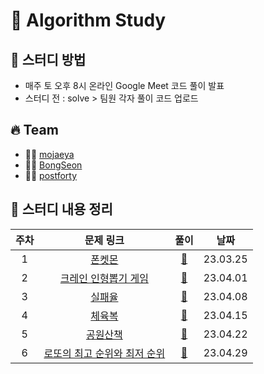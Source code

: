 # 🔆 Algorithm Study

## 📁 스터디 방법

- 매주 토 오후 8시 온라인 Google Meet 코드 풀이 발표
- 스터디 전 : solve > 팀원 각자 풀이 코드 업로드

## 🔥 Team

- 👨‍💻 [mojaeya](https://github.com/mojaeya)
- 👨‍💻 [BongSeon](https://github.com/BongSeon)
- 👨‍💻 [postforty](https://github.com/postforty)

## 📌 스터디 내용 정리

|주차|문제 링크|풀이|날짜|
|:---:|:---:|:---:|:---:|
|1|[폰켓몬](https://school.programmers.co.kr/learn/courses/30/lessons/1845)|[📁](https://github.com/mojaeya/algorithm-gaepum/tree/main/solve/0325_폰켓몬)|23.03.25|
|2|[크레인 인형뽑기 게임](https://school.programmers.co.kr/learn/courses/30/lessons/64061)|[📁](https://github.com/mojaeya/algorithm-gaepum/tree/main/solve/0401_크레인%20인형뽑기%20게임)|23.04.01|
|3|[실패율](https://school.programmers.co.kr/learn/courses/30/lessons/42889)|[📁](https://github.com/mojaeya/algorithm-gaepum/tree/main/solve/0408_실패율)|23.04.08|
|4|[체육복](https://school.programmers.co.kr/learn/courses/30/lessons/42862)|[📁](https://github.com/mojaeya/algorithm-gaepum/tree/main/solve/0415_체육복)|23.04.15|
|5|[공원산책](https://school.programmers.co.kr/learn/courses/30/lessons/172928)|[📁](https://github.com/mojaeya/algorithm-gaepum/tree/main/solve/0422_공원산책)|23.04.22|
|6|[로또의 최고 순위와 최저 순위](https://school.programmers.co.kr/learn/courses/30/lessons/77484)|[📁](https://github.com/mojaeya/algorithm-gaepum/tree/main/solve/0429_로또의%20최고%20순위와%20최저%20순위)|23.04.29|
